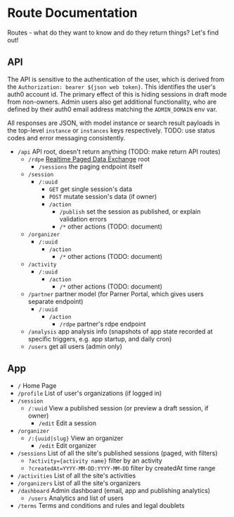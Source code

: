 # Route Documentation

Routes - what do they want to know and do they return things? Let's find out!

## API

The API is sensitive to the authentication of the user, which is derived from the `Authorization: bearer ${json web token}`. This identifies the user's auth0 account id. The primary effect of this is hiding sessions in draft mode from non-owners. Admin users also get additional functionality, who are defined by their auth0 email address matching the `ADMIN_DOMAIN` env var.

All responses are JSON, with model instance or search result payloads in the top-level `instance` or `instances` keys respectively. TODO: use status codes and error messaging consistently.

* `/api` API root, doesn't return anything (TODO: make return API routes)
  * `/rdpe` [Realtime Paged Data Exchange](https://www.openactive.io/realtime-paged-data-exchange/) root
    * `/sessions` the paging endpoint itself
  * `/session` 
    * `/:uuid`
      * `GET` get single session's data
      * `POST` mutate session's data (if owner)
      * `/action` 
        * `/publish` set the session as published, or explain validation errors
        * `/*` other actions (TODO: document)
  * `/organizer` 
    * `/:uuid`
      * `/action` 
        * `/*` other actions (TODO: document)
  * `/activity` 
    * `/:uuid`
      * `/action` 
        * `/*` other actions (TODO: document)
  * `/partner` partner model (for Parner Portal, which gives users separate endpoint)
    * `/:uuid` 
      * `/action` 
        * `/rdpe` partner's rdpe endpoint
  * `/analysis` app analysis info (snapshots of app state recorded at specific triggers, e.g. app startup, and daily cron)
  * `/users` get all users (admin only)

## App

* `/` Home Page
* `/profile` List of user's organizations (if logged in)
* `/session`
  * `/:uuid` View a published session (or preview a draft session, if owner)
    * `/edit` Edit a session
* `/organizer`
  * `/:{uuid|slug}` View an organizer
    * `/edit` Edit organizer
* `/sessions` List of all the site's published sessions (paged, with filters)
  * `?activity={activity name}` filter by an activity
  * `?createdAt=YYYY-MM-DD:YYYY-MM-DD` filter by createdAt time range
* `/activities` List of all the site's activities
* `/organizers` List of all the site's organizers
* `/dashboard` Admin dashboard (email, app and publishing analytics)
  * `/users` Analytics and list of users
* `/terms` Terms and conditions and rules and legal doublets